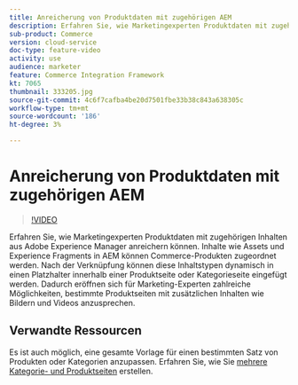 ```yaml
---
title: Anreicherung von Produktdaten mit zugehörigen AEM
description: Erfahren Sie, wie Marketingexperten Produktdaten mit zugehörigen Inhalten aus Adobe Experience Manager anreichern können. Inhalte wie Assets und Experience Fragments in AEM können Commerce-Produkten zugeordnet werden. Nach der Verknüpfung können diese Inhaltstypen dynamisch in einen Platzhalter innerhalb einer Produktseite oder Kategorieseite eingefügt werden. Dadurch eröffnen sich für Marketing-Experten zahlreiche Möglichkeiten, bestimmte Produktseiten mit zusätzlichen Inhalten wie Bildern und Videos anzusprechen.
sub-product: Commerce
version: cloud-service
doc-type: feature-video
activity: use
audience: marketer
feature: Commerce Integration Framework
kt: 7065
thumbnail: 333205.jpg
source-git-commit: 4c6f7cafba4be20d7501fbe33b38c843a638305c
workflow-type: tm+mt
source-wordcount: '186'
ht-degree: 3%

---
```



# Anreicherung von Produktdaten mit zugehörigen AEM

>[!VIDEO](https://video.tv.adobe.com/v/333205/?quality=12&learn=on)

Erfahren Sie, wie Marketingexperten Produktdaten mit zugehörigen Inhalten aus Adobe Experience Manager anreichern können. Inhalte wie Assets und Experience Fragments in AEM können Commerce-Produkten zugeordnet werden. Nach der Verknüpfung können diese Inhaltstypen dynamisch in einen Platzhalter innerhalb einer Produktseite oder Kategorieseite eingefügt werden. Dadurch eröffnen sich für Marketing-Experten zahlreiche Möglichkeiten, bestimmte Produktseiten mit zusätzlichen Inhalten wie Bildern und Videos anzusprechen.

## Verwandte Ressourcen

Es ist auch möglich, eine gesamte Vorlage für einen bestimmten Satz von Produkten oder Kategorien anzupassen. Erfahren Sie, wie Sie [mehrere Kategorie- und Produktseiten](./multi-template-usage.md) erstellen.